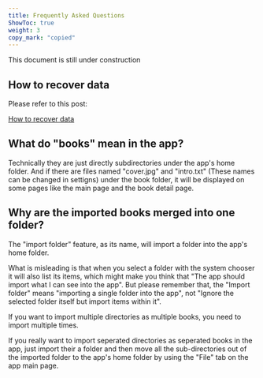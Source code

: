 ```yaml
---
title: Frequently Asked Questions
ShowToc: true
weight: 3
copy_mark: "copied"
---
```


This document is still under construction

## How to recover data

Please refer to this post:

[How to recover data](../how-to-recover-data)

## What do "books" mean in the app?

Technically they are just directly subdirectories under the app's home folder. And if there are files named "cover.jpg" and "intro.txt" (These names can be changed in settigns) under the book folder, it will be displayed on some pages like the main page and the book detail page.

## Why are the imported books merged into one folder?

The "import folder" feature, as its name, will import a folder into the app's home folder.

What is misleading is that when you select a folder with the system chooser it will also list its items, which might make you think that "The app should import what I can see into the app". But please remember that, the "Import folder" means "importing a single folder into the app", not "Ignore the selected folder itself but import items within it".

If you want to import multiple directories as multiple books, you need to import multiple times.

If you really want to import seperated directories as seperated books in the app, just import their a folder and then move all the sub-directories out of the imported folder to the app's home folder by using the "File" tab on the app main page.